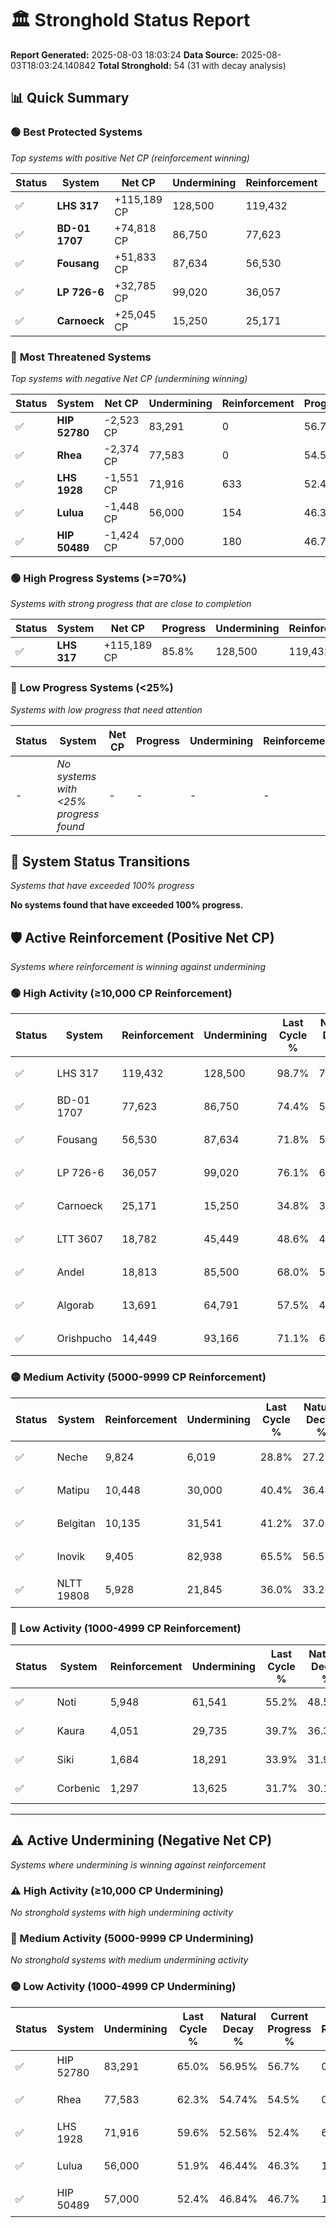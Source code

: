 # 🏛️ Stronghold Status Report

**Report Generated:** 2025-08-03 18:03:24
**Data Source:** 2025-08-03T18:03:24.140842
**Total Stronghold:** 54 (31 with decay analysis)

## 📊 Quick Summary

### 🟢 **Best Protected Systems**
*Top systems with positive Net CP (reinforcement winning)*

| Status | System | Net CP | Undermining | Reinforcement | Progress |
|--------|--------|--------|-------------|---------------|----------|
| ✅ | **LHS 317** | +115,189 CP | 128,500 | 119,432 | 85.8% |
| ✅ | **BD-01 1707** | +74,818 CP | 86,750 | 77,623 | 65.7% |
| ✅ | **Fousang** | +51,833 CP | 87,634 | 56,530 | 63.0% |
| ✅ | **LP 726-6** | +32,785 CP | 99,020 | 36,057 | 66.2% |
| ✅ | **Carnoeck** | +25,045 CP | 15,250 | 25,171 | 33.3% |

### 🔴 **Most Threatened Systems**
*Top systems with negative Net CP (undermining winning)*

| Status | System | Net CP | Undermining | Reinforcement | Progress |
|--------|--------|--------|-------------|---------------|----------|
| ✅ | **HIP 52780** | -2,523 CP | 83,291 | 0 | 56.7% |
| ✅ | **Rhea** | -2,374 CP | 77,583 | 0 | 54.5% |
| ✅ | **LHS 1928** | -1,551 CP | 71,916 | 633 | 52.4% |
| ✅ | **Lulua** | -1,448 CP | 56,000 | 154 | 46.3% |
| ✅ | **HIP 50489** | -1,424 CP | 57,000 | 180 | 46.7% |

### 🟢 **High Progress Systems (>=70%)**
*Systems with strong progress that are close to completion*

| Status | System | Net CP | Progress | Undermining | Reinforcement |
|--------|--------|--------|----------|-------------|---------------|
| ✅ | **LHS 317** | +115,189 CP | 85.8% | 128,500 | 119,432 |

### 🔴 **Low Progress Systems (<25%)**
*Systems with low progress that need attention*

| Status | System | Net CP | Progress | Undermining | Reinforcement |
|--------|--------|--------|----------|-------------|---------------|
| - | *No systems with <25% progress found* | - | - | - | - |
## 🔄 System Status Transitions
*Systems that have exceeded 100% progress*

**No systems found that have exceeded 100% progress.**

## 🛡️ Active Reinforcement (Positive Net CP)
*Systems where reinforcement is winning against undermining*

### 🟢 High Activity (≥10,000 CP Reinforcement)

| Status | System | Reinforcement | Undermining | Last Cycle % | Natural Decay % | Current Progress % | Current CP | Net CP | Activity |
|--------|--------|---------------|-------------|--------------|-----------------|-------------------|------------|--------|----------|
| ✅ | LHS 317 | 119,432 | 128,500 | 98.7% | 74.28% | 85.8% | 858,000 | +115,189 | 🟢 High Reinforcement |
| ✅ | BD-01 1707 | 77,623 | 86,750 | 74.4% | 58.22% | 65.7% | 657,000 | +74,818 | 🟢 High Reinforcement |
| ✅ | Fousang | 56,530 | 87,634 | 71.8% | 57.82% | 63.0% | 630,000 | +51,833 | 🟢 High Reinforcement |
| ✅ | LP 726-6 | 36,057 | 99,020 | 76.1% | 62.92% | 66.2% | 662,000 | +32,785 | 🟢 High Reinforcement |
| ✅ | Carnoeck | 25,171 | 15,250 | 34.8% | 30.80% | 33.3% | 332,999 | +25,045 | 🟢 High Reinforcement |
| ✅ | LTT 3607 | 18,782 | 45,449 | 48.6% | 42.35% | 44.1% | 441,000 | +17,463 | 🟢 High Reinforcement |
| ✅ | Andel | 18,813 | 85,500 | 68.0% | 57.78% | 59.4% | 594,000 | +16,166 | 🟢 High Reinforcement |
| ✅ | Algorab | 13,691 | 64,791 | 57.5% | 49.82% | 51.0% | 510,000 | +11,775 | 🟢 High Reinforcement |
| ✅ | Orishpucho | 14,449 | 93,166 | 71.1% | 60.66% | 61.8% | 618,000 | +11,365 | 🟢 High Reinforcement |

### 🟡 Medium Activity (5000-9999 CP Reinforcement)

| Status | System | Reinforcement | Undermining | Last Cycle % | Natural Decay % | Current Progress % | Current CP | Net CP | Activity |
|--------|--------|---------------|-------------|--------------|-----------------|-------------------|------------|--------|----------|
| ✅ | Neche | 9,824 | 6,019 | 28.8% | 27.21% | 28.2% | 282,000 | +9,924 | 🟡 Medium Reinforcement |
| ✅ | Matipu | 10,448 | 30,000 | 40.4% | 36.43% | 37.4% | 374,000 | +9,710 | 🟡 Medium Reinforcement |
| ✅ | Belgitan | 10,135 | 31,541 | 41.2% | 37.06% | 38.0% | 380,000 | +9,431 | 🟡 Medium Reinforcement |
| ✅ | Inovik | 9,405 | 82,938 | 65.5% | 56.57% | 57.2% | 572,000 | +6,280 | 🟡 Medium Reinforcement |
| ✅ | NLTT 19808 | 5,928 | 21,845 | 36.0% | 33.26% | 33.8% | 337,999 | +5,393 | 🟡 Medium Reinforcement |

### 🔴 Low Activity (1000-4999 CP Reinforcement)

| Status | System | Reinforcement | Undermining | Last Cycle % | Natural Decay % | Current Progress % | Current CP | Net CP | Activity |
|--------|--------|---------------|-------------|--------------|-----------------|-------------------|------------|--------|----------|
| ✅ | Noti | 5,948 | 61,541 | 55.2% | 48.58% | 49.0% | 490,000 | +4,171 | 🔵 Low Reinforcement |
| ✅ | Kaura | 4,051 | 29,735 | 39.7% | 36.36% | 36.7% | 367,000 | +3,404 | 🔵 Low Reinforcement |
| ✅ | Siki | 1,684 | 18,291 | 33.9% | 31.96% | 32.1% | 321,000 | +1,431 | 🔵 Low Reinforcement |
| ✅ | Corbenic | 1,297 | 13,625 | 31.7% | 30.18% | 30.3% | 303,000 | +1,241 | 🔵 Low Reinforcement |


---

## ⚠️ Active Undermining (Negative Net CP)
*Systems where undermining is winning against reinforcement*

### ⚠️ High Activity (≥10,000 CP Undermining)

*No stronghold systems with high undermining activity*

### 🔶 Medium Activity (5000-9999 CP Undermining)

*No stronghold systems with medium undermining activity*

### 🟡 Low Activity (1000-4999 CP Undermining)

| Status | System | Undermining | Last Cycle % | Natural Decay % | Current Progress % | Reinforcement | Current CP | Net CP | Activity |
|--------|--------|-------------|--------------|-----------------|-------------------|---------------|------------|--------|----------|
| ✅ | HIP 52780 | 83,291 | 65.0% | 56.95% | 56.7% | 0 | 567,000 | -2,523 | 🟡 Low Undermining |
| ✅ | Rhea | 77,583 | 62.3% | 54.74% | 54.5% | 0 | 545,000 | -2,374 | 🟡 Low Undermining |
| ✅ | LHS 1928 | 71,916 | 59.6% | 52.56% | 52.4% | 633 | 524,000 | -1,551 | 🟡 Low Undermining |
| ✅ | Lulua | 56,000 | 51.9% | 46.44% | 46.3% | 154 | 462,999 | -1,448 | 🟡 Low Undermining |
| ✅ | HIP 50489 | 57,000 | 52.4% | 46.84% | 46.7% | 180 | 467,000 | -1,424 | 🟡 Low Undermining |
